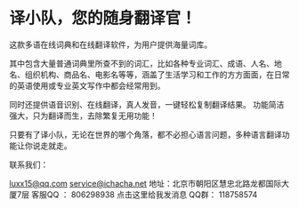 # 译小队，您的随身翻译官！
这款多语在线词典和在线翻译软件，为用户提供海量词库。<p>

其中包含大量普通词典里所查不到的词汇，比如各种专业词汇、成语、人名、地名、组织机构、商品名、电影名等等，涵盖了生活学习和工作的方方面面，在日常的英语使用或专业英文写作中都会经常用到。

同时还提供语音识别、在线翻译，真人发音，一键轻松复制翻译结果。
功能简洁强大，只为翻译而生，去除繁复无用功能！

只要有了译小队，无论在世界的哪个角落，都不必担心语言问题，多种语言翻译功能让你说走就走。

联系我们：

luxx15@qq.com
service@ichacha.net
地址：北京市朝阳区慧忠北路龙都国际大厦7层
客服QQ ： 806298938  点击这里给我发消息
QQ群： 118758574 

